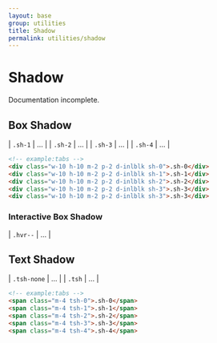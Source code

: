 ```yaml
---
layout: base
group: utilities
title: Shadow
permalink: utilities/shadow
---
```


# Shadow

<p class="hint hint--error">Documentation incomplete.</p>

## Box Shadow

| `.sh-1` | … |
| `.sh-2` | … |
| `.sh-3` | … |
| `.sh-4` | … |

```html
<!-- example:tabs -->
<div class="w-10 h-10 m-2 p-2 d-inlblk sh-0">.sh-0</div>
<div class="w-10 h-10 m-2 p-2 d-inlblk sh-1">.sh-1</div>
<div class="w-10 h-10 m-2 p-2 d-inlblk sh-2">.sh-2</div>
<div class="w-10 h-10 m-2 p-2 d-inlblk sh-3">.sh-3</div>
<div class="w-10 h-10 m-2 p-2 d-inlblk sh-3">.sh-3</div>
```

### Interactive Box Shadow

| `.hvr--` | … |

## Text Shadow

| `.tsh-none` | … |
| `.tsh`      | … |

```html
<!-- example:tabs -->
<span class="m-4 tsh-0">.sh-0</span>
<span class="m-4 tsh-1">.sh-1</span>
<span class="m-4 tsh-2">.sh-2</span>
<span class="m-4 tsh-3">.sh-3</span>
<span class="m-4 tsh-4">.sh-4</span>
```